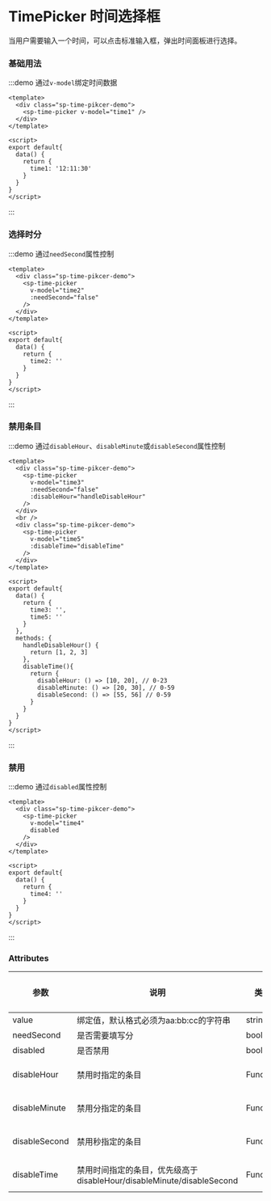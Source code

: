 # TimePicker 时间选择框

当用户需要输入一个时间，可以点击标准输入框，弹出时间面板进行选择。

### 基础用法

:::demo 通过`v-model`绑定时间数据
```vue
<template>
  <div class="sp-time-pikcer-demo">
    <sp-time-picker v-model="time1" />
  </div>
</template>

<script>
export default{
  data() {
    return {
      time1: '12:11:30'
    }
  }
}
</script>
```
:::

### 选择时分

:::demo 通过`needSecond`属性控制
```vue
<template>
  <div class="sp-time-pikcer-demo">
    <sp-time-picker
      v-model="time2"
      :needSecond="false"
    />
  </div>
</template>

<script>
export default{
  data() {
    return {
      time2: ''
    }
  }
}
</script>
```
:::

### 禁用条目

:::demo 通过`disableHour`、`disableMinute`或`disableSecond`属性控制
```vue
<template>
  <div class="sp-time-pikcer-demo">
    <sp-time-picker
      v-model="time3"
      :needSecond="false"
      :disableHour="handleDisableHour"
    />
  </div>
  <br />
  <div class="sp-time-pikcer-demo">
    <sp-time-picker
      v-model="time5"
      :disableTime="disableTime"
    />
  </div>
</template>

<script>
export default{
  data() {
    return {
      time3: '',
      time5: ''
    }
  },
  methods: {
    handleDisableHour() {
      return [1, 2, 3]
    },
    disableTime(){
      return {
        disableHour: () => [10, 20], // 0-23
        disableMinute: () => [20, 30], // 0-59
        disableSecond: () => [55, 56] // 0-59
      }
    }
  }
}
</script>
```
:::

### 禁用

:::demo 通过`disabled`属性控制
```vue
<template>
  <div class="sp-time-pikcer-demo">
    <sp-time-picker
      v-model="time4"
      disabled
    />
  </div>
</template>

<script>
export default{
  data() {
    return {
      time4: ''
    }
  }
}
</script>
```
:::

### Attributes
| 参数      | 说明    | 类型      | 可选值       | 默认值   |
|---------- |-------- |---------- |-------------  |-------- |
| value    | 绑定值，默认格式必须为aa:bb:cc的字符串   | string  | — | — |
| needSecond | 是否需要填写分 | boolean | — | true |
| disabled | 是否禁用 | boolean | — | true |
| disableHour | 禁用时指定的条目 | Function | — | () => [] |
| disableMinute | 禁用分指定的条目 | Function | — | () => [] |
| disableSecond | 禁用秒指定的条目 | Function | — | () => [] |
| disableTime | 禁用时间指定的条目，优先级高于disableHour/disableMinute/disableSecond | Function | — | () => {} |

<script>
export default{
  data() {
    return {
      time1: '12:11:30',
      time2: '',
      time3: '',
      time4: '07:07:07',
      time5: ''
    }
  },
  watch: {
    time1(val) {
      console.log(val)
    }
  },
  methods: {
    handleDisableHour() {
      return [1, 2, 3]
    },
    disableTime(){
      return {
        disableHour: () => [10, 20], // 0-23
        disableMinute: () => [20, 30], // 0-59
        disableSecond: () => [55, 56] // 0-59
      }
    }
  }
}
</script>

<style>
.sp-time-pikcer-demo {
  width: 200px;
}
</style>
